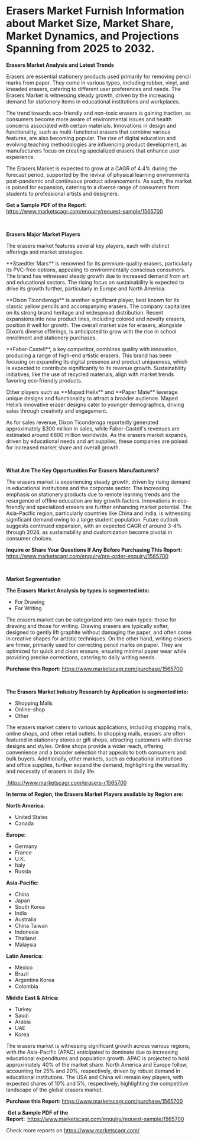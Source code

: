 <p><h1>Erasers Market Furnish Information about Market Size, Market Share, Market Dynamics, and Projections Spanning from 2025 to 2032.</h1></p><p><strong>Erasers Market Analysis and Latest Trends</strong></p>
<p><p>Erasers are essential stationery products used primarily for removing pencil marks from paper. They come in various types, including rubber, vinyl, and kneaded erasers, catering to different user preferences and needs. The Erasers Market is witnessing steady growth, driven by the increasing demand for stationery items in educational institutions and workplaces. </p><p>The trend towards eco-friendly and non-toxic erasers is gaining traction, as consumers become more aware of environmental issues and health concerns associated with certain materials. Innovations in design and functionality, such as multi-functional erasers that combine various features, are also becoming popular. The rise of digital education and evolving teaching methodologies are influencing product development, as manufacturers focus on creating specialized erasers that enhance user experience. </p><p>The Erasers Market is expected to grow at a CAGR of 4.4% during the forecast period, supported by the revival of physical learning environments post-pandemic and continuous product advancements. As such, the market is poised for expansion, catering to a diverse range of consumers from students to professional artists and designers.</p></p>
<p><strong>Get a Sample PDF of the Report:&nbsp;</strong> <a href="https://www.marketscagr.com/enquiry/request-sample/1565700?utm_campaign=2115&utm_medium=2&utm_source=Github&utm_content=ia&utm_term=05022025&utm_id=erasers">https://www.marketscagr.com/enquiry/request-sample/1565700</a></p>
<p>&nbsp;</p>
<p><strong>Erasers Major Market Players</strong></p>
<p><p>The erasers market features several key players, each with distinct offerings and market strategies. </p><p>**Staedtler Mars** is renowned for its premium-quality erasers, particularly its PVC-free options, appealing to environmentally conscious consumers. The brand has witnessed steady growth due to increased demand from art and educational sectors. The rising focus on sustainability is expected to drive its growth further, particularly in Europe and North America.</p><p>**Dixon Ticonderoga** is another significant player, best known for its classic yellow pencils and accompanying erasers. The company capitalizes on its strong brand heritage and widespread distribution. Recent expansions into new product lines, including colored and novelty erasers, position it well for growth. The overall market size for erasers, alongside Dixon’s diverse offerings, is anticipated to grow with the rise in school enrollment and stationery purchases.</p><p>**Faber-Castell**, a key competitor, combines quality with innovation, producing a range of high-end artistic erasers. This brand has been focusing on expanding its digital presence and product uniqueness, which is expected to contribute significantly to its revenue growth. Sustainability initiatives, like the use of recycled materials, align with market trends favoring eco-friendly products.</p><p>Other players such as **Maped Helix** and **Paper Mate** leverage unique designs and functionality to attract a broader audience. Maped Helix’s innovative eraser designs cater to younger demographics, driving sales through creativity and engagement.</p><p>As for sales revenue, Dixon Ticonderoga reportedly generated approximately $300 million in sales, while Faber-Castell's revenues are estimated around €800 million worldwide. As the erasers market expands, driven by educational needs and art supplies, these companies are poised for increased market share and overall growth.</p></p>
<p>&nbsp;</p>
<p><strong>What Are The Key Opportunities For Erasers Manufacturers?</strong></p>
<p><p>The erasers market is experiencing steady growth, driven by rising demand in educational institutions and the corporate sector. The increasing emphasis on stationery products due to remote learning trends and the resurgence of offline education are key growth factors. Innovations in eco-friendly and specialized erasers are further enhancing market potential. The Asia-Pacific region, particularly countries like China and India, is witnessing significant demand owing to a large student population. Future outlook suggests continued expansion, with an expected CAGR of around 3-4% through 2028, as sustainability and customization become pivotal in consumer choices.</p></p>
<p><strong>Inquire or Share Your Questions If Any Before Purchasing This Report:</strong> <a href="https://www.marketscagr.com/enquiry/pre-order-enquiry/1565700?utm_campaign=2115&utm_medium=2&utm_source=Github&utm_content=ia&utm_term=05022025&utm_id=erasers">https://www.marketscagr.com/enquiry/pre-order-enquiry/1565700</a></p>
<p>&nbsp;</p>
<p><strong>Market Segmentation</strong></p>
<p><strong>The Erasers Market Analysis by types is segmented into:</strong></p>
<p><ul><li>For Drawing</li><li>For Writing</li></ul></p>
<p><p>The erasers market can be categorized into two main types: those for drawing and those for writing. Drawing erasers are typically softer, designed to gently lift graphite without damaging the paper, and often come in creative shapes for artistic techniques. On the other hand, writing erasers are firmer, primarily used for correcting pencil marks on paper. They are optimized for quick and clean erasure, ensuring minimal paper wear while providing precise corrections, catering to daily writing needs.</p></p>
<p><strong>Purchase this Report:&nbsp;</strong><a href="https://www.marketscagr.com/purchase/1565700?utm_campaign=2115&utm_medium=2&utm_source=Github&utm_content=ia&utm_term=05022025&utm_id=erasers">https://www.marketscagr.com/purchase/1565700</a></p>
<p>&nbsp;</p>
<p><strong>The Erasers Market Industry Research by Application is segmented into:</strong></p>
<p><ul><li>Shopping Malls</li><li>Online-shop</li><li>Other</li></ul></p>
<p><p>The erasers market caters to various applications, including shopping malls, online shops, and other retail outlets. In shopping malls, erasers are often featured in stationery stores or gift shops, attracting customers with diverse designs and styles. Online shops provide a wider reach, offering convenience and a broader selection that appeals to both consumers and bulk buyers. Additionally, other markets, such as educational institutions and office supplies, further expand the demand, highlighting the versatility and necessity of erasers in daily life.</p></p>
<p><a href="https://www.marketscagr.com/erasers-r1565700?utm_campaign=2115&utm_medium=2&utm_source=Github&utm_content=ia&utm_term=05022025&utm_id=erasers">&nbsp;https://www.marketscagr.com/erasers-r1565700</a></p>
<p><strong>In terms of Region, the Erasers Market Players available by Region are:</strong></p>
<p>
    <p> <strong> North America: </strong>
        <ul>
            <li>United States</li>
            <li>Canada</li>
        </ul>
        </p> 
    <p> <strong> Europe: </strong>
        <ul>
            <li>Germany</li>
            <li>France</li>
            <li>U.K.</li>
            <li>Italy</li>
            <li>Russia</li>
        </ul>
        </p> 
    <p> <strong> Asia-Pacific: </strong>
        <ul>
            <li>China</li>
            <li>Japan</li>
            <li>South Korea</li>
            <li>India</li>
            <li>Australia</li>
            <li>China Taiwan</li>
            <li>Indonesia</li>
            <li>Thailand</li>
            <li>Malaysia</li>
        </ul>
        </p> 
    <p> <strong> Latin America: </strong>
        <ul>
            <li>Mexico</li>
            <li>Brazil</li>
            <li>Argentina Korea</li>
            <li>Colombia</li>
        </ul>
        </p> 
    <p> <strong> Middle East & Africa: </strong>
        <ul>
            <li>Turkey</li>
            <li>Saudi</li>
            <li>Arabia</li>
            <li>UAE</li>
            <li>Korea</li>
        </ul>
    </p>
    </p>
<p><p>The erasers market is witnessing significant growth across various regions, with the Asia-Pacific (APAC) anticipated to dominate due to increasing educational expenditures and population growth. APAC is projected to hold approximately 40% of the market share. North America and Europe follow, accounting for 25% and 20%, respectively, driven by robust demand in educational institutions. The USA and China will remain key players, with expected shares of 10% and 5%, respectively, highlighting the competitive landscape of the global erasers market.</p></p>
<p><strong>Purchase this Report: </strong><a href="https://www.marketscagr.com/purchase/1565700?utm_campaign=2115&utm_medium=2&utm_source=Github&utm_content=ia&utm_term=05022025&utm_id=erasers">https://www.marketscagr.com/purchase/1565700</a></p>
<p>&nbsp;<strong>Get a Sample PDF of the Report:&nbsp;&nbsp;</strong><a href="https://www.marketscagr.com/enquiry/request-sample/1565700?utm_campaign=2115&utm_medium=2&utm_source=Github&utm_content=ia&utm_term=05022025&utm_id=erasers">https://www.marketscagr.com/enquiry/request-sample/1565700</a></p>
<p><strong></strong></p>
<p>Check more reports on <a href="https://www.marketscagr.com/?utm_campaign=2115&utm_medium=2&utm_source=Github&utm_content=ia&utm_term=05022025&utm_id=erasers">https://www.marketscagr.com/</a></p>